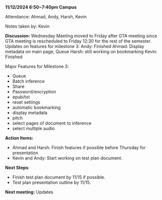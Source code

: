**11/12/2024 6:50~7:40pm Campus**

Attendance: Ahmad, Andy, Harsh, Kevin

Notes taken by: Kevin

**Discussion:**
Wednesday Meeting moved to Friday after GTA meeting since GTA meeting is rescheduled to Friday 12:30 for the rest of the semester.
Updates on features for milestone 3:
Andy: Finished
Ahmad: Display metadata on main page, Queue
Harsh: still working on bookmarking
Kevin: Finished

Major Features for Milestone 3:
- Queue
- Batch inference
- Share
- Password/encryption
- epub/txt
- reset settings
- automatic bookmarking
- display metadata
- pitch
- select pages of document to inference
- select multiple audio

**Action Items:**
- Ahmad and Harsh: Finish features if possible before Thursday for presentation
- Kevin and Andy: Start working on test plan document.

**Next Steps**:
- Finish test plan document by 11/15 if possible.
- Test plan presentation outline by 11/15.

**Next meeting:**
Updates
